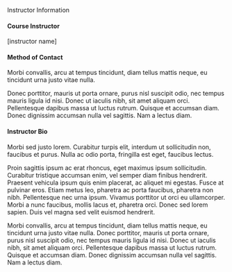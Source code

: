 Instructor Information

#### Course Instructor

\[instructor name\]

#### Method of Contact

Morbi convallis, arcu at tempus tincidunt, diam tellus mattis neque, eu tincidunt urna justo vitae nulla.

Donec porttitor, mauris ut porta ornare, purus nisl suscipit odio, nec tempus mauris ligula id nisi. Donec ut iaculis nibh, sit amet aliquam orci. Pellentesque dapibus massa ut luctus rutrum. Quisque et accumsan diam. Donec dignissim accumsan nulla vel sagittis. Nam a lectus diam.

#### Instructor Bio

Morbi sed justo lorem. Curabitur turpis elit, interdum ut sollicitudin non, faucibus et purus. Nulla ac odio porta, fringilla est eget, faucibus lectus. 

Proin sagittis ipsum ac erat rhoncus, eget maximus ipsum sollicitudin. Curabitur tristique accumsan enim, vel semper diam finibus hendrerit. Praesent vehicula ipsum quis enim placerat, ac aliquet mi egestas. Fusce at pulvinar eros. Etiam metus leo, pharetra ac porta faucibus, pharetra non nibh. Pellentesque nec urna ipsum. Vivamus porttitor ut orci eu ullamcorper. Morbi a nunc faucibus, mollis lacus et, pharetra orci. Donec sed lorem sapien. Duis vel magna sed velit euismod hendrerit.

Morbi convallis, arcu at tempus tincidunt, diam tellus mattis neque, eu tincidunt urna justo vitae nulla. Donec porttitor, mauris ut porta ornare, purus nisl suscipit odio, nec tempus mauris ligula id nisi. Donec ut iaculis nibh, sit amet aliquam orci. Pellentesque dapibus massa ut luctus rutrum. Quisque et accumsan diam. Donec dignissim accumsan nulla vel sagittis. Nam a lectus diam.

